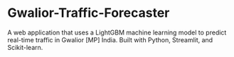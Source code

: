 # Gwalior-Traffic-Forecaster
A web application that uses a LightGBM machine learning model to predict real-time traffic in Gwalior [MP] India. Built with Python, Streamlit, and Scikit-learn.
